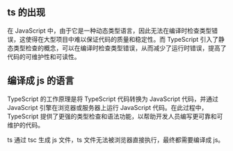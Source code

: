 ## ts 的出现

在 JavaScript 中，由于它是一种动态类型语言，因此无法在编译时检查类型错误，这使得在大型项目中难以保证代码的质量和稳定性。而 TypeScript 引入了静态类型检查的概念，可以在编译时检查类型错误，从而减少了运行时错误，提高了代码的可维护性和可读性。

## 编译成 js 的语言

TypeScript 的工作原理是将 TypeScript 代码转换为 JavaScript 代码，并通过 JavaScript 引擎在浏览器或服务器上运行 JavaScript 代码。在此过程中，TypeScript 提供了更强的类型检查和语法功能，以帮助开发人员编写更可靠和可维护的代码。

ts 通过 tsc 生成 js 文件，ts 文件无法被浏览器直接执行，最终都需要编译成 js。
